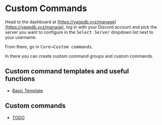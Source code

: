 # Custom Commands

Head to the dashboard at [https://yagpdb.xyz/manage](https://yagpdb.xyz/manage), log in with your Discord account and pick the server you want to configure in the <kbd><samp>Select Server</samp></kbd> dropdown list next to your username.

From there, go in <kbd><kbd><samp>Core</samp></kbd>⇒<kbd><samp>Custom commands</samp></kbd></kbd>.

In there you can create custom command groups and custom commands.

## Custom command templates and useful functions

- [Basic Template](/cc/cc_template.md)

## Custom commands

- [TODO](/cc/todo.md)
